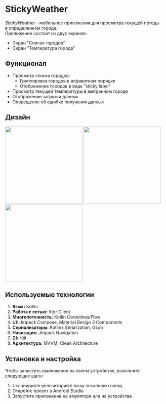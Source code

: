 # **StickyWeather**
*StickyWeather* - мобильное приложения для просмотра текущей погоды в определенном городе.
</br>Приложение состоит из двух экранов:
- Экран "Список городов"
- Экран "Температура города"

## Функционал
- Просмотр списка городов:
	- Группировка городов в алфавитном порядке
  - Отображение городов в виде "sticky label"
- Просмотр текущей температуры в выбранном городе
- Отображение загрузки данных
- Оповещение об ошибке получения данных

## Дизайн
<img src="https://github.com/Towich/StickyWeather/assets/100920758/990addbd-ea1e-4c35-8280-ae0a641e2720" width="250"> 
<img src="https://github.com/Towich/StickyWeather/assets/100920758/ff6f392d-287e-4345-ba25-67544dee5a04" width="250">
<img src="https://github.com/Towich/StickyWeather/assets/100920758/3ac18297-ba25-4db3-a3a6-6d277132c2fe" width="250">

## Используемые технологии
1. **Язык:** Kotlin
2. **Работа с сетью:** Ktor Client
3. **Многопоточность:** Kotlin Coroutines/Flow
4. **UI:** Jetpack Compose, Material Design 3 Components
5. **Сериализаторы:** Kotlinx Serialization, Gson
6. **Навигация:** Jetpack Navigation
7. **DI:** Hilt
8. **Архитектура:** MVVM, Clean Architecture

## Установка и настройка
Чтобы запустить приложение на своем устройстве, выполните следующие шаги:
1. Склонируйте репозиторий в вашу локальную папку
2. Откройте проект в Android Studio
3. Запустите приложение на эмуляторе или на устройстве
